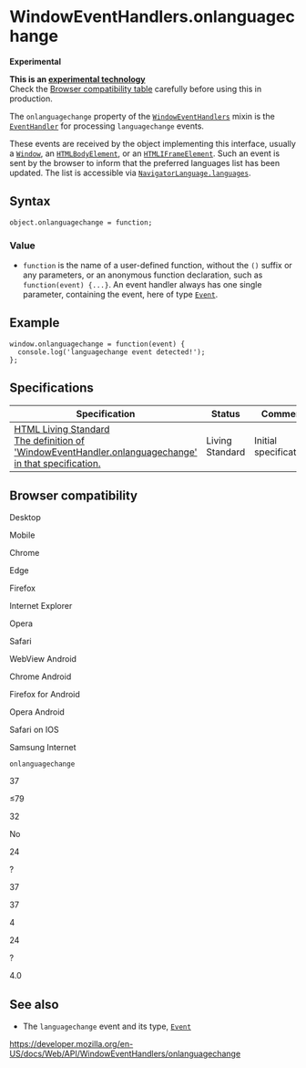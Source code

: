 WindowEventHandlers.onlanguagechange
====================================

**Experimental**

**This is an [experimental technology](https://developer.mozilla.org/en-US/docs/MDN/Guidelines/Conventions_definitions#experimental)**  
Check the [Browser compatibility table](#browser_compatibility) carefully before using this in production.

The `onlanguagechange` property of the [`WindowEventHandlers`](../windoweventhandlers) mixin is the [`EventHandler`](https://developer.mozilla.org/en-US/docs/Web/Events/Event_handlers) for processing `languagechange` events.

These events are received by the object implementing this interface, usually a [`Window`](../window), an [`HTMLBodyElement`](../htmlbodyelement), or an [`HTMLIFrameElement`](../htmliframeelement). Such an event is sent by the browser to inform that the preferred languages list has been updated. The list is accessible via [`NavigatorLanguage.languages`](../navigatorlanguage/languages).

Syntax
------

    object.onlanguagechange = function;

### Value

-   `function` is the name of a user-defined function, without the `()` suffix or any parameters, or an anonymous function declaration, such as `function(event) {...}`. An event handler always has one single parameter, containing the event, here of type [`Event`](../event).

Example
-------

    window.onlanguagechange = function(event) {
      console.log('languagechange event detected!');
    };

Specifications
--------------

<table><thead><tr class="header"><th>Specification</th><th>Status</th><th>Comment</th></tr></thead><tbody><tr class="odd"><td><a href="https://html.spec.whatwg.org/multipage/#handler-window-onlanguagechange">HTML Living Standard<br />
<span class="small">The definition of 'WindowEventHandler.onlanguagechange' in that specification.</span></a></td><td><span class="spec-living">Living Standard</span></td><td>Initial specification.</td></tr></tbody></table>

Browser compatibility
---------------------

Desktop

Mobile

Chrome

Edge

Firefox

Internet Explorer

Opera

Safari

WebView Android

Chrome Android

Firefox for Android

Opera Android

Safari on IOS

Samsung Internet

`onlanguagechange`

37

≤79

32

No

24

?

37

37

4

24

?

4.0

See also
--------

-   The `languagechange` event and its type, [`Event`](../event)

<a href="https://developer.mozilla.org/en-US/docs/Web/API/WindowEventHandlers/onlanguagechange" class="_attribution-link">https://developer.mozilla.org/en-US/docs/Web/API/WindowEventHandlers/onlanguagechange</a>
